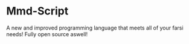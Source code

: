 # Mmd-Script
A new and improved programming language that meets all of your farsi needs! Fully open source aswell!
